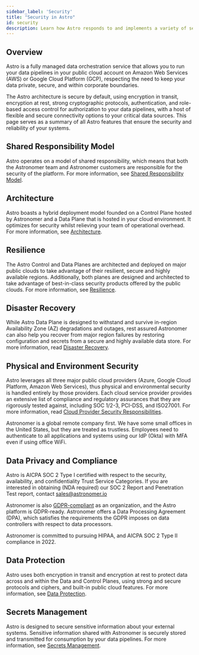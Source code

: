 ```yaml
---
sidebar_label: 'Security'
title: "Security in Astro"
id: security
description: Learn how Astro responds to and implements a variety of security concepts
---
```


## Overview

Astro is a fully managed data orchestration service that allows you to run your data pipelines in your public cloud account on Amazon Web Services (AWS) or Google Cloud Platform (GCP), respecting the need to keep your data private, secure, and within corporate boundaries.

The Astro architecture is secure by default, using encryption in transit, encryption at rest, strong cryptographic protocols, authentication, and role-based access control for authorization to your data pipelines, with a host of flexible and secure connectivity options to your critical data sources. This page serves as a summary of all Astro features that ensure the security and reliability of your systems.


## Shared Responsibility Model

Astro operates on a model of shared responsibility, which means that both the Astronomer team and Astronomer customers are responsible for the security of the platform. For more information, see [Shared Responsibility Model](shared-responsibility-model.md).

## Architecture

Astro boasts a hybrid deployment model founded on a Control Plane hosted by Astronomer and a Data Plane that is hosted in your cloud environment. It optimizes for security whilst relieving your team of operational overhead. For more information, see [Architecture](overview.md#architecture).

## Resilience

The Astro Control and Data Planes are architected and deployed on major public clouds to take advantage of their resilient, secure and highly available regions. Additionally, both planes are designed and architected to take advantage of best-in-class security products offered by the public clouds. For more information, see [Resilience](resilience.md).

## Disaster Recovery

While Astro Data Plane is designed to withstand and survive in-region Availability Zone (AZ) degradations and outages, rest assured Astronomer can also help you recover from major region failures by restoring configuration and secrets from a secure and highly available data store. For more information, read [Disaster Recovery](disaster-recovery.md).

## Physical and Environment Security

Astro leverages all three major public cloud providers (Azure, Google Cloud Platform, Amazon Web Services), thus physical and environmental security is handled entirely by those providers. Each cloud service provider provides an extensive list of compliance and regulatory assurances that they are rigorously tested against, including SOC 1/2-3, PCI-DSS, and ISO27001. For more information, read [Cloud Provider Security Responsibilities](shared-responsibility-model.md#cloud-provider-security-responsibilities).

Astronomer is a global remote company first. We have some small offices in the United States, but they are treated as trustless. Employees need to authenticate to all applications and systems using our IdP (Okta) with MFA even if using office WiFi.

## Data Privacy and Compliance

Astro is AICPA SOC 2 Type I certified with respect to the security, availability, and confidentiality Trust Service Categories. If you are interested in obtaining (NDA required) our SOC 2 Report and Penetration Test report, contact [sales@astronomer.io](mailto:sales@astronomer.io)

Astronomer is also [GDPR-compliant](gdpr-compliance.md) as an organization, and the Astro platform is GDPR-ready. Astronomer offers a Data Processing Agreement (DPA), which satisfies the requirements the GDPR imposes on data controllers with respect to data processors.

Astronomer is committed to pursuing HIPAA, and AICPA SOC 2 Type II compliance in 2022.

## Data Protection

Astro uses both encryption in transit and encryption at rest to protect data across and within the Data and Control Planes, using strong and secure protocols and ciphers, and built-in public cloud features. For more information, see [Data Protection](data-protection.md).

## Secrets Management

Astro is designed to secure sensitive information about your external systems. Sensitive information shared with Astronomer is securely stored and transmitted for consumption by your data pipelines. For more information, see [Secrets Management](secrets-management.md).
